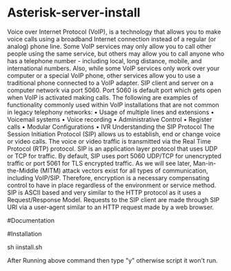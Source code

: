 # Asterisk-server-install
Voice over Internet Protocol (VoIP), is a technology that allows you to make voice calls using a broadband Internet connection instead of a regular (or analog) phone line. Some VoIP services may only allow you to call other people using the same service, but others may allow you to call anyone who has a telephone number - including local, long distance, mobile, and international numbers. Also, while some VoIP services only work over your computer or a special VoIP phone, other services allow you to use a traditional phone connected to a VoIP adapter. SIP client and server on a computer network via port 5060. Port 5060 is default port which gets open when VoIP is activated making calls.
The following are examples of functionality commonly used within VoIP installations that are not common in legacy telephony networks:
•	Usage of multiple lines and extensions
•	Voicemail systems
•	Voice recording
•	Administrative Control
•	Register calls
•	Modular Configurations
•	IVR 
Understanding the SIP Protocol
The Session Initiation Protocol (SIP) allows us to establish, end or change voice or video calls. The voice or video traffic is transmitted via the Real Time Protocol (RTP) protocol.
SIP is an application layer protocol that uses UDP or TCP for traffic. By default, SIP uses port 5060 UDP/TCP for unencrypted traffic or port 5061 for TLS encrypted traffic. As we will see later, Man-in-the-Middle (MITM) attack vectors exist for all types of communication, including VoIP/SIP. Therefore, encryption is a necessary compensating control to have in place regardless of the environment or service method.
SIP is ASCII based and very similar to the HTTP protocol as it uses a Request/Response Model. Requests to the SIP client are made through SIP URI via a user-agent similar to an HTTP request made by a web browser.

#Documentation


#Installation

sh iinstall.sh

After Running above command then type "y" otherwise script it won't run.
